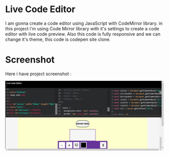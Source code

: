 # Live Code Editor
 I am gonna create a code editor using JavaScript with CodeMirror library. in this project i'm using Code Mirror library with it's settings to create a code editor with live code preview. Also this code is fully responsive and we can change it's theme, this code is codepen site clone.

# Screenshot
Here i have project screenshot :

![screenshot](Screenshot.png)

